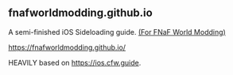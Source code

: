 ## fnafworldmodding.github.io
A semi-finished iOS Sideloading guide. [(For FNaF World Modding)](https://discord.gg/fnafworld)

https://fnafworldmodding.github.io/

HEAVILY based on https://ios.cfw.guide.
